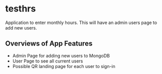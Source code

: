 # testhrs

Application to enter monthly hours. This will have an admin users page to add new users.

## Overviews of App Features

- Admin Page for adding new users to MongoDB 
- User Page to see all current users
- Possible QR landing page for each user to sign-in
